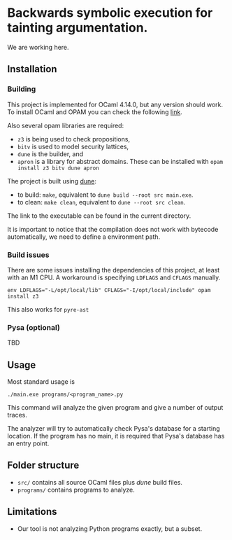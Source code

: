 # Backwards symbolic execution for tainting argumentation.

We are working here.

## Installation

### Building

This project is implemented for OCaml 4.14.0, but any version should work. To install OCaml and OPAM you can check the following [link](https://opam.ocaml.org/doc/Install.html).

Also several opam libraries are required:
- `z3` is being used to check propositions,
- `bitv` is used to model security lattices,
- `dune` is the builder, and
- `apron` is a library for abstract domains.
These can be installed with `opam install z3 bitv dune apron`


The project is built using [dune](https://dune.build/):
- to build: `make`, equivalent to `dune build --root src main.exe`.
- to clean: `make clean`, equivalent to `dune --root src clean`.

The link to the executable can be found in the current directory.

It is important to notice that the compilation does not work with bytecode automatically, we need to define a environment path.

### Build issues

There are some issues installing the dependencies of this project, at least with an M1 CPU.
A workaround is specifying `LDFLAGS` and `CFLAGS` manually.
```
env LDFLAGS="-L/opt/local/lib" CFLAGS="-I/opt/local/include" opam install z3
```
This also works for `pyre-ast`

### Pysa (optional)

TBD

## Usage

Most standard usage is
```
./main.exe programs/<program_name>.py
```
This command will analyze the given program and give a number of output traces.

The analyzer will try to automatically check Pysa's database for a starting location.
If the program has no main, it is required that Pysa's database has an entry point.

## Folder structure

- `src/` contains all source OCaml files plus *dune* build files.
- `programs/` contains programs to analyze.

## Limitations

- Our tool is not analyzing Python programs exactly, but a subset.